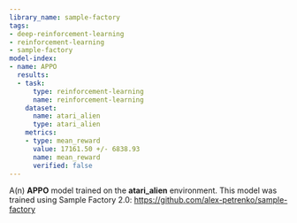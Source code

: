 ```yaml
---
library_name: sample-factory
tags:
- deep-reinforcement-learning
- reinforcement-learning
- sample-factory
model-index:
- name: APPO
  results:
  - task:
      type: reinforcement-learning
      name: reinforcement-learning
    dataset:
      name: atari_alien
      type: atari_alien
    metrics:
    - type: mean_reward
      value: 17161.50 +/- 6838.93
      name: mean_reward
      verified: false
---
```


A(n) **APPO** model trained on the **atari_alien** environment.
This model was trained using Sample Factory 2.0: https://github.com/alex-petrenko/sample-factory
    